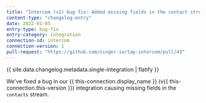 ```yaml
---
title: "Intercom (v1) bug fix: Added missing fields in the contact stream"
content-type: "changelog-entry"
date: 2022-01-05
entry-type: bug-fix
entry-category: integration
connection-id: intercom
connection-version: 1
pull-request: "https://github.com/singer-io/tap-intercom/pull/43"
---
```

{{ site.data.changelog.metadata.single-integration | flatify }}

We've fixed a bug in our {{ this-connection.display_name }} (v{{ this-connection.this-version }}) integration causing missing fields in the `contacts` stream.